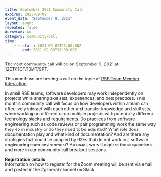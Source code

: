 ```yaml
---
title: September 2021 Community Call
expires: 2021-09-09
event_date: "September 9, 2021"
layout: event
repeated: false
duration: 60
category: community-call
time:
    - - start: 2021-09-09T16:00:00Z
        end: 2021-09-09T17:00:00Z
---
```


The next community call will be on September 9, 2021 at 12ET/11CT/10MT/9PT.

This month we are hosting a call on the topic of [RSE Team Member Interaction](https://github.com/USRSE/monthly-community-calls/issues/3).

In small RSE teams, software developers may work independently on projects while sharing skill sets, experiences, and best practices. This month’s community call will focus on how developers within a team can effectively interact with each other and transfer knowledge and skill sets, when working on different or on multiple projects with potentially different technology stacks and requirements. Do practices from software engineering such as code reviews or pair programming work the same way they do in industry or do they need to be adjusted? What role does documentation play and what kind of documentation? And are there any strategies that could be adapted by RSEs that do not work in a software engineering team environment? As usual, we will explore these questions and more in our community call breakout sessions.

**Registration details**  
Information on how to register for the Zoom meeting will be sent via email and posted in the #general channel on Slack.
